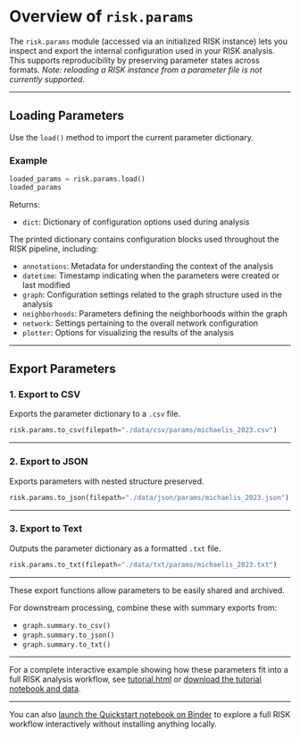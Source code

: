 # Overview of `risk.params`

The `risk.params` module (accessed via an initialized RISK instance) lets you inspect and export the internal configuration used in your RISK analysis. This supports reproducibility by preserving parameter states across formats. _Note: reloading a RISK instance from a parameter file is not currently supported_.

---

## Loading Parameters

Use the `load()` method to import the current parameter dictionary.

### Example

```python
loaded_params = risk.params.load()
loaded_params
```

Returns:

- `dict`: Dictionary of configuration options used during analysis

The printed dictionary contains configuration blocks used throughout the RISK pipeline, including:

- `annotations`: Metadata for understanding the context of the analysis
- `datetime`: Timestamp indicating when the parameters were created or last modified
- `graph`: Configuration settings related to the graph structure used in the analysis
- `neighborhoods`: Parameters defining the neighborhoods within the graph
- `network`: Settings pertaining to the overall network configuration
- `plotter`: Options for visualizing the results of the analysis

---

## Export Parameters

### 1. Export to CSV

Exports the parameter dictionary to a `.csv` file.

```python
risk.params.to_csv(filepath="./data/csv/params/michaelis_2023.csv")
```

---

### 2. Export to JSON

Exports parameters with nested structure preserved.

```python
risk.params.to_json(filepath="./data/json/params/michaelis_2023.json")
```

---

### 3. Export to Text

Outputs the parameter dictionary as a formatted `.txt` file.

```python
risk.params.to_txt(filepath="./data/txt/params/michaelis_2023.txt")
```

---

These export functions allow parameters to be easily shared and archived.

For downstream processing, combine these with summary exports from:

- `graph.summary.to_csv()`
- `graph.summary.to_json()`
- `graph.summary.to_txt()`

---

For a complete interactive example showing how these parameters fit into a full RISK analysis workflow, see [tutorial.html](tutorial.html) or [download the tutorial notebook and data](tutorial.zip).

---

You can also [launch the Quickstart notebook on Binder](https://mybinder.org/v2/gh/riskportal/network-tutorial/HEAD?filepath=notebooks/quickstart_binder.ipynb) to explore a full RISK workflow interactively without installing anything locally.
